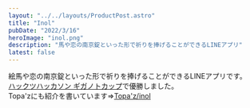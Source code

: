 ```yaml
---
layout: "../../layouts/ProductPost.astro"
title: "Inol"
pubDate: "2022/3/16"
heroImage: "inol.png"
description: "馬や恋の南京錠といった形で祈りを捧げることができるLINEアプリ"
latest: false
---
```


絵馬や恋の南京錠といった形で祈りを捧げることができるLINEアプリです。  
[ハックツハッカソン ギガノトカップ](https://hackz.team/news/78hcB4hAeRHdigP5ECp4AE)で優勝しました。  
Topa'zにも紹介を書いています=>[Topa'z/inol](https://topaz.dev/projects/0cab092d67d48288bf05)
